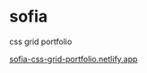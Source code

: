 # sofia
css grid portfolio

 [sofia-css-grid-portfolio.netlify.app](https://sofia-css-grid-portfolio.netlify.app/)
